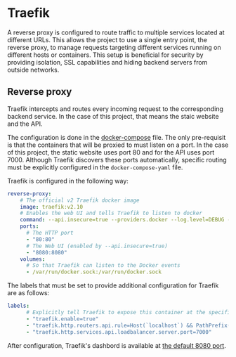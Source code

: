 # Traefik

A reverse proxy is configured to route traffic to multiple services located at different URLs. This allows the project to use a single entry point, the reverse proxy, to manage requests targeting different services running on different hosts or containers. This setup is beneficial for security by providing isolation, SSL capabilities and hiding backend servers from outside networks.

## Reverse proxy

Traefik intercepts and routes every incoming request to the corresponding backend service. In the case of this project, that means the staic website and the API.

The configuration is done in the [docker-compose](./docker-compose.yaml) file. The only pre-requisit is that the containers that will be proxied to must listen on a port. In the case of this project, the static website uses port 80 and for the API uses port 7000. Although Traefik discovers these ports automatically, specific routing must be explicitly configured in the `docker-compose-yaml` file.

Traefik is configured in the following way:

```yaml
reverse-proxy:
    # The official v2 Traefik docker image
    image: traefik:v2.10
    # Enables the web UI and tells Traefik to listen to docker
    command: --api.insecure=true --providers.docker --log.level=DEBUG --accesslog=true
    ports:
      # The HTTP port
      - "80:80"
      # The Web UI (enabled by --api.insecure=true)
      - "8080:8080"
    volumes:
      # So that Traefik can listen to the Docker events
      - /var/run/docker.sock:/var/run/docker.sock
```

The labels that must be set to provide additional configuration for Traefik are as follows:

```yaml
labels:
      # Explicitly tell Traefik to expose this container at the specified path
      - "traefik.enable=true"
      - "traefik.http.routers.api.rule=Host(`localhost`) && PathPrefix(`/api`)"
      - "traefik.http.services.api.loadbalancer.server.port=7000"
```

After configuration, Traefik's dashbord is available at [the default 8080 port](http://localhost:8080).
